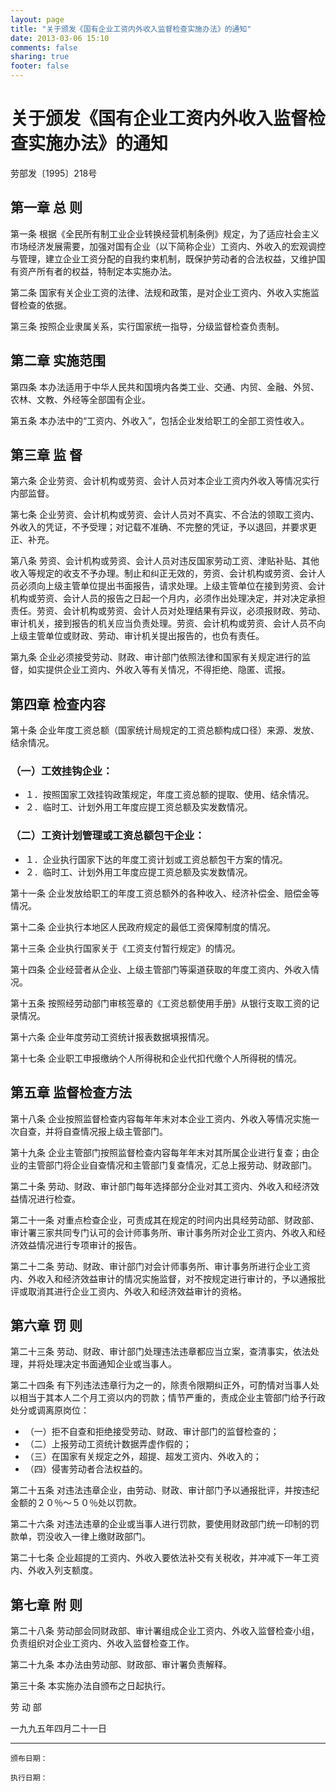 ```yaml
---
layout: page
title: "关于颁发《国有企业工资内外收入监督检查实施办法》的通知"
date: 2013-03-06 15:10
comments: false
sharing: true
footer: false
---
```


# 关于颁发《国有企业工资内外收入监督检查实施办法》的通知

劳部发〔1995〕218号

 
## 第一章  总  则 

第一条  根据《全民所有制工业企业转换经营机制条例》规定，为了适应社会主义市场经济发展需要，加强对国有企业（以下简称企业）工资内、外收入的宏观调控与管理，建立企业工资分配的自我约束机制，既保护劳动者的合法权益，又维护国有资产所有者的权益，特制定本实施办法。 

第二条  国家有关企业工资的法律、法规和政策，是对企业工资内、外收入实施监督检查的依据。 

第三条  按照企业隶属关系，实行国家统一指导，分级监督检查负责制。 

## 第二章  实施范围 

第四条  本办法适用于中华人民共和国境内各类工业、交通、内贸、金融、外贸、农林、文教、外经等全部国有企业。 

第五条  本办法中的“工资内、外收入”，包括企业发给职工的全部工资性收入。 

## 第三章  监  督 

第六条  企业劳资、会计机构或劳资、会计人员对本企业工资内外收入等情况实行内部监督。 

第七条  企业劳资、会计机构或劳资、会计人员对不真实、不合法的领取工资内、外收入的凭证，不予受理；对记载不准确、不完整的凭证，予以退回，并要求更正、补充。 

第八条  劳资、会计机构或劳资、会计人员对违反国家劳动工资、津贴补贴、其他收入等规定的收支不予办理。制止和纠正无效的，劳资、会计机构或劳资、会计人员必须向上级主管单位提出书面报告，请求处理。上级主管单位在接到劳资、会计机构或劳资、会计人员的报告之日起一个月内，必须作出处理决定，并对决定承担责任。劳资、会计机构或劳资、会计人员对处理结果有异议，必须报财政、劳动、审计机关，接到报告的机关应当负责处理。劳资、会计机构或劳资、会计人员不向上级主管单位或财政、劳动、审计机关提出报告的，也负有责任。 

第九条  企业必须接受劳动、财政、审计部门依照法律和国家有关规定进行的监督，如实提供企业工资内、外收入等有关情况，不得拒绝、隐匿、谎报。 
## 第四章  检查内容 

第十条  企业年度工资总额（国家统计局规定的工资总额构成口径）来源、发放、结余情况。 

### （一）工效挂钩企业： 

* １．按照国家工效挂钩政策规定，年度工资总额的提取、使用、结余情况。 
* ２．临时工、计划外用工年度应提工资总额及实发数情况。 

### （二）工资计划管理或工资总额包干企业： 

* １．企业执行国家下达的年度工资计划或工资总额包干方案的情况。 
* ２．临时工、计划外用工年度应提工资总额及实发数情况。 

第十一条  企业发放给职工的年度工资总额外的各种收入、经济补偿金、赔偿金等情况。 

第十二条  企业执行本地区人民政府规定的最低工资保障制度的情况。 

第十三条  企业执行国家关于《工资支付暂行规定》的情况。 

第十四条  企业经营者从企业、上级主管部门等渠道获取的年度工资内、外收入情况。 

第十五条  按照经劳动部门审核签章的《工资总额使用手册》从银行支取工资的记录情况。 

第十六条  企业年度劳动工资统计报表数据填报情况。 

第十七条  企业职工申报缴纳个人所得税和企业代扣代缴个人所得税的情况。 

## 第五章  监督检查方法 

第十八条  企业按照监督检查内容每年年末对本企业工资内、外收入等情况实施一次自查，并将自查情况报上级主管部门。 

第十九条  企业主管部门按照监督检查内容每年年末对其所属企业进行复查；由企业的主管部门将企业自查情况和主管部门复查情况，汇总上报劳动、财政部门。 

第二十条  劳动、财政、审计部门每年选择部分企业对其工资内、外收入和经济效益情况进行检查。 

第二十一条  对重点检查企业，可责成其在规定的时间内出具经劳动部、财政部、审计署三家共同专门认可的会计师事务所、审计事务所对企业工资内、外收入和经济效益情况进行专项审计的报告。 

第二十二条  劳动、财政、审计部门对会计师事务所、审计事务所进行企业工资内、外收入和经济效益审计的情况实施监督，对不按规定进行审计的，予以通报批评或取消其进行企业工资内、外收入和经济效益审计的资格。 

## 第六章  罚  则 

第二十三条  劳动、财政、审计部门处理违法违章都应当立案，查清事实，依法处理，并将处理决定书面通知企业或当事人。 

第二十四条  有下列违法违章行为之一的，除责令限期纠正外，可酌情对当事人处以相当于其本人二个月工资以内的罚款；情节严重的，责成企业主管部门给予行政处分或调离原岗位： 

* （一）拒不自查和拒绝接受劳动、财政、审计部门的监督检查的； 
* （二）上报劳动工资统计数据弄虚作假的； 
* （三）在国家有关规定之外，超提、超发工资内、外收入的； 
* （四）侵害劳动者合法权益的。 

第二十五条  对违法违章企业，由劳动、财政、审计部门予以通报批评，并按违纪金额的２０％～５０％处以罚款。 

第二十六条  对违法违章的企业或当事人进行罚款，要使用财政部门统一印制的罚款单，罚没收入一律上缴财政部门。 

第二十七条  企业超提的工资内、外收入要依法补交有关税收，并冲减下一年工资内、外收入列支额度。

## 第七章  附  则 

第二十八条  劳动部会同财政部、审计署组成企业工资内、外收入监督检查小组，负责组织对企业工资内、外收入监督检查工作。 

第二十九条  本办法由劳动部、财政部、审计署负责解释。 

第三十条  本实施办法自颁布之日起执行。 

劳  动  部

一九九五年四月二十一日

    
----

	颁布日期： 

	执行日期：



